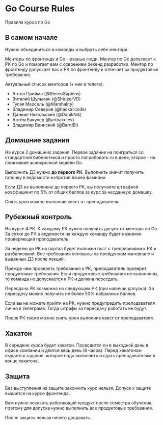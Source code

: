 # Go Course Rules
Правила курса по Go

## В самом начале

Нужно объединиться в команды и выбрать себе ментора. 

Менторы по фронтенду и Go - разные люди. 
Ментор по Go допускает к РК по Go и помогает вам с освоением бекенд разработки.
Ментор по фронтенду допускает вас к РК по фронтенду и отвечает за продуктовые требования.

Актуальный список менторов (+ ник в телеге):
- Антон Прийма (@StereoSapiens)
- Виталий Шульман (@ShtuzerVD)
- Гулая Марсель (@Marshality)
- Владимир Северов (@hackallcode)
- Даниил Никольский (@DanikNik)
- Артём Бакулев (@artbakulev)
- Владимир Веинский (@BarniBl)

## Домашние задания

На курсе 2 домашних задания. Первое задание на поиграться со стандартной библиотекой и просто попробовать го в деле, второе - на понимание асинхронной модели Go.

Выполнить ДЗ нужно **до первого РК**. Выполнить значит получить галочку в ведомости напротив вашей фамилии.

Если ДЗ не выполнено до первого РК, вы получаете штрафной коэффициент по 5% от общих баллов за курс за несданную домашку.

Снять урон можно выполнив квест от преподавателя.

## Рубежный контроль

На курсе 4 РК. К каждому РК нужно получить допуск от ментора по Go. За сутки до РК в ведомости на каждую команду будет назначен проверяющий преподаватель.

За неделю до РК на портал будет выложен пост с тредованиями к РК и разбалловкой. Все требования основаны на пройденном материале и выданных ДЗ после лекций.

Прежде чем проверять требования к РК, преподаватель проверит продуктовые требования. Если продуктовые требования не выполнены, то команда не допускается к РК и должна пересдать.

Пересдача РК возможна на следующем РК (при наличии допуска). За пересдачу можно получить не более 50% набранных баллов.

Если вы не можете прийти на РК, нужно предупредить преподавателя лично в телеграме. Тогда штрафы за пересдачу работать не будут.

После РК также можно снять урон выполнив квест от преподавателя.

## Хакатон

В середине курса будет хакатон. Проводится он в выходной день в офисе компании и длится весь день (8 часов). Перед хакатоном выдается задание, которое надо выполнить и сдать преподавателям в конце хакатона.

## Защита

Без выступления на защите закончить курс нельзя. Допуск к защите выдается на курсе фронтенда.

Вам нужно показать работающий продукт после семестра обучения, поэтому для допуска нужно выполнить все продуктовые требования.

После защиты нельза ничего досдавать.


